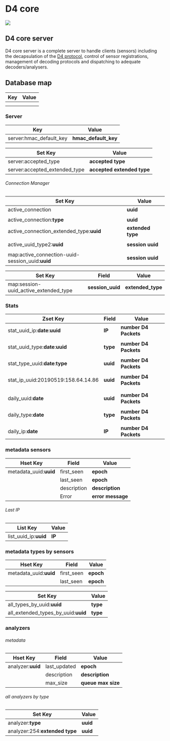 # D4 core

![](https://www.d4-project.org/assets/images/logo.png)

## D4 core server

D4 core server is a complete server to handle clients (sensors) including the decapsulation of the [D4 protocol](https://github.com/D4-project/architecture/tree/master/format), control of
sensor registrations, management of decoding protocols and dispatching to adequate decoders/analysers.

## Database map

| Key | Value |
| --- | --- |
|  |  |
|  |  |  |

### Server
| Key | Value |
| --- | --- |
| server:hmac_default_key | **hmac_default_key** |

| Set Key | Value |
| --- | --- |
| server:accepted_type          | **accepted type** |
| server:accepted_extended_type | **accepted extended type** |

###### Connection Manager
| Set Key | Value |
| --- | --- |
| active_connection          | **uuid** |
|  |  |
| active_connection:**type**               | **uuid** |
| active_connection_extended_type:**uuid** | **extended type** |
|  |  |
| active_uuid_type2:**uuid** | **session uuid** |
|  |  |
| map:active_connection-uuid-session_uuid:**uuid** | **session uuid** |

| Set Key | Field | Value |
| --- | --- | --- |
| map:session-uuid_active_extended_type | **session_uuid** | **extended_type** |

### Stats
| Zset Key | Field | Value |
| --- | --- | --- |
| stat_uuid_ip:**date**:**uuid**  | **IP** | **number D4 Packets** |
|  |  |  |
| stat_uuid_type:**date**:**uuid** | **type** | **number D4 Packets** |
|  |  |  |
| stat_type_uuid:**date**:**type** | **uuid** | **number D4 Packets** |
|  |  |  |
| stat_ip_uuid:20190519:158.64.14.86 | **uuid** | **number D4 Packets** |
|  |  |  |
|  |  |  |
| daily_uuid:**date** | **uuid** | **number D4 Packets** |
|  |  |  |
| daily_type:**date** | **type** | **number D4 Packets** |
|  |  |  |
| daily_ip:**date** | **IP** | **number D4 Packets** |

### metadata sensors
| Hset Key | Field | Value |
| --- | --- | --- |
| metadata_uuid:**uuid** | first_seen  | **epoch**         |
|                        | last_seen   | **epoch**         |
|                        | description | **description**   |
|                        | Error       | **error message** |

###### Last IP
| List Key | Value |
| --- | --- |
| list_uuid_ip:**uuid** | **IP** |

### metadata types by sensors
| Hset Key | Field | Value |
| --- | --- | --- |
| metadata_uuid:**uuid** | first_seen | **epoch** |
|                        | last_seen  | **epoch** |

| Set Key | Value |
| --- | --- |
| all_types_by_uuid:**uuid** | **type** |
| all_extended_types_by_uuid:**uuid** | **type** |

### analyzers
###### metadata
| Hset Key | Field | Value |
| --- | --- | --- |
| analyzer:**uuid** | last_updated | **epoch** |
|                   | description  | **description** |
|                   | max_size     | **queue max size** |

###### all analyzers by type
| Set Key | Value |
| --- | --- |
| analyzer:**type**              | **uuid** |
| analyzer:254:**extended type** | **uuid** |
